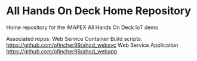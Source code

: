 # All Hands On Deck Home Repository
Home repository for the IMAPEX All Hands On Deck IoT demo

Associated repos:
Web Service Container Build scripts: https://github.com/pfincher99/ahod_websvc
Web Service Application https://github.com/pfincher99/ahod_webapp
